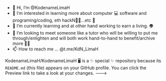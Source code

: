 - 👋 Hi, I’m @KodenameLimaH
- 👀 I’m interested in learning more about computer 💻 software and programing/coding, eth hackN🧑‍💻...etc 🤖
- 🌱 I’m currently learning and at other hand working to earn a living. 👽
- 💞️ I’m looking to meet someone like a tutor who will be willing to put me through/enlighten and will both work hand-to-hand to benefit/archive more 🧑‍💻
- 📫 How to reach me ... @t.me/KdN_LimaH

KodenameLimaH/KodenameLimaH 🖥️ is a ✨ special ✨ repository because its `README.md` (this file) appears on your GitHub profile.
You can click the Preview link to take a look at your changes.
--->
